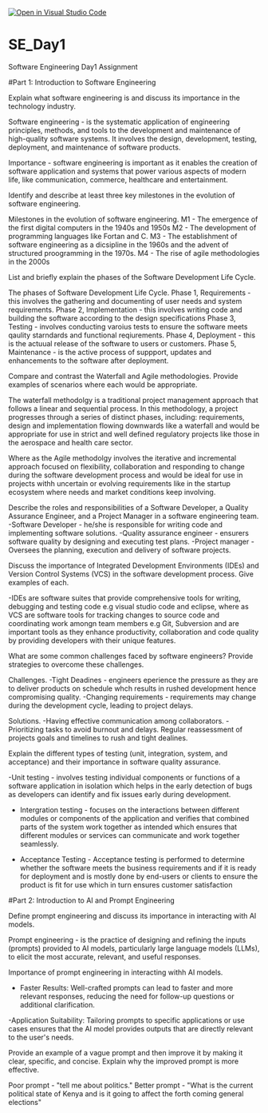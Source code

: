 [![Open in Visual Studio Code](https://classroom.github.com/assets/open-in-vscode-2e0aaae1b6195c2367325f4f02e2d04e9abb55f0b24a779b69b11b9e10269abc.svg)](https://classroom.github.com/online_ide?assignment_repo_id=15692692&assignment_repo_type=AssignmentRepo)
# SE_Day1
Software Engineering Day1 Assignment

#Part 1: Introduction to Software Engineering

Explain what software engineering is and discuss its importance in the technology industry.

Software engineering - is the systematic application
of engineering principles, methods, and tools to the development and maintenance of
high-quality software systems. It involves the design, development, testing,
deployment, and maintenance of software products.

Importance - software engineering is important as it enables the creation of software application and systems that power various aspects of modern life, like communication, commerce, healthcare and entertainment.

Identify and describe at least three key milestones in the evolution of software engineering.

Milestones in the evolution of software engineering.
M1 - The emergence of the first digital computers in the 1940s and 1950s 
M2 - The development of programming languages like Fortan and C.
M3 - The establishment of software engineering as a dicsipline in the 1960s and the advent of structured proogramming in the 1970s.
M4 - The rise of agile methodologies in the 2000s 

List and briefly explain the phases of the Software Development Life Cycle.

The phases of Software Development Life Cycle.
Phase 1, Requirements - this involves the gathering and documenting of user needs and system requirements.
Phase 2, Implementation - this involves writing code and building the software according to the design specifications
Phase 3, Testing - involves conducting varoius tests to ensure the software meets qaulity starndards and functional reqiurements.
Phase 4, Deployment - this is the actuual release of the software to users or customers.
Phase 5, Maintenance - is the active process of suppport, updates and enhancements to the software after deployment.

Compare and contrast the Waterfall and Agile methodologies. Provide examples of scenarios where each would be appropriate.

The waterfall methodolgy is a traditional project management approach that follows a linear and sequential process. In this methodology, a project progresses through a series of distinct phases, including: requirements, design and implementation flowing downwards like a waterfall and would be appropriate for use in strict  and well defined regulatory projects like those in the aerospace and health care sector.

Where as the Agile methodolgy involves the iterative and incremental approach focused on flexibility, collaboration and responding to change during the software development process and would be ideal for use in projects withh uncertain or evolving requirements like in the startup ecosystem where needs and market conditions keep involving. 

Describe the roles and responsibilities of a Software Developer, a Quality Assurance Engineer, and a Project Manager in a software engineering team.
-Software Developer - he/she is responsible for writing code and implementing software solutions.
-Quality assurance engineer - ensurers software quality by designing and executing test plans.
-Project manager - Oversees the planning, execution and delivery of software projects.

Discuss the importance of Integrated Development Environments (IDEs) and Version Control Systems (VCS) in the software development process. Give examples of each.

-IDEs are software suites that provide comprehensive tools for writing, debugging and testing code e.g visual studio code and eclipse, where as VCS are software tools for tracking changes to source code and coordinating work amongn team members e.g Git, Subversion and are important tools as they enhance productivity, collaboration and code quality by providing developers with their unique features.

What are some common challenges faced by software engineers? Provide strategies to overcome these challenges.

Challenges.
-Tight Deadines - engineers eperience the pressure as they are to deliver products on schedule whch results in rushed development hence compromising quality.
-Changing requirements - requirements may change during the development cycle, leading to project delays.

Solutions.
-Having effective communication among collaborators.
-Prioritizing tasks to avoid burnout and delays.
Regular reassessment of projects goals and timelines to rush and tight dealines.

Explain the different types of testing (unit, integration, system, and acceptance) and their importance in software quality assurance.

-Unit testing - involves testing individual components or functions of a software application in isolation which helps in the early detection of bugs as developers can identify and fix issues early during development.

- Intergration testing -  focuses on the interactions between different modules or components of the application and verifies that combined parts of the system work together as intended which ensures that different modules or services can communicate and work together seamlessly.

- Acceptance Testing - Acceptance testing is performed to determine whether the software meets the business requirements and if it is ready for deployment and is mostly done by end-users or clients to ensure the product is fit for use which in turn ensures customer satisfaction 


#Part 2: Introduction to AI and Prompt Engineering

Define prompt engineering and discuss its importance in interacting with AI models.

Prompt engineering - is the practice of designing and refining the inputs (prompts) provided to AI models, particularly large language models (LLMs), to elicit the most accurate, relevant, and useful responses.

Importance of prompt engineering in interacting withh AI models.
- Faster Results: Well-crafted prompts can lead to faster and more relevant responses, reducing the need for follow-up questions or additional clarification.

-Application Suitability: Tailoring prompts to specific applications or use cases ensures that the AI model provides outputs that are directly relevant to the user's needs.

Provide an example of a vague prompt and then improve it by making it clear, specific, and concise. Explain why the improved prompt is more effective.

Poor prompt - "tell me about politics."
Better prompt - "What is the current political state of Kenya and is it going to affect the forth coming general elections"



